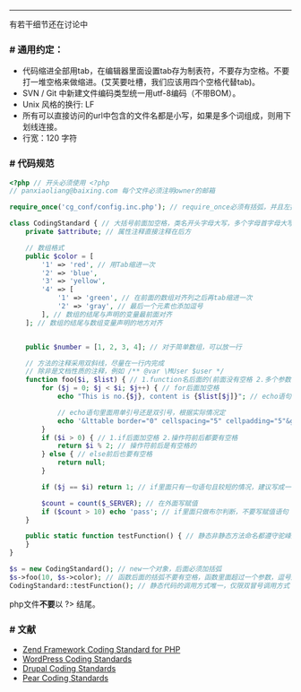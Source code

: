 ***

有若干细节还在讨论中

### \# 通用约定：

- 代码缩进全部用tab，在编辑器里面设置tab存为制表符，不要存为空格。不要打一堆空格来做缩进。(艾芙要吐槽，我们应该用四个空格代替tab)。
- SVN / Git 中新建文件编码类型统一用utf-8编码（不带BOM）。
- Unix 风格的换行: LF
- 所有可以直接访问的url中包含的文件名都是小写，如果是多个词组成，则用下划线连接。
- 行宽：120 字符


### \# 代码规范
```php
<?php // 开头必须使用 <?php
// panxiaoliang@baixing.com 每个文件必须注明owner的邮箱

require_once('cg_conf/config.inc.php'); // require_once必须有括弧，并且左括弧前面没有空格

class CodingStandard { // 大括号前面加空格，类名开头字母大写，多个字母首字母大写
    private $attribute; // 属性注释直接注释在后方

    // 数组格式
    public $color = [
        '1' => 'red', // 用Tab缩进一次
        '2' => 'blue',
        '3' => 'yellow',
        '4' => [
            '1' => 'green',	// 在前面的数组对齐列之后再tab缩进一次
            '2' => 'gray', // 最后一个元素也添加逗号
        ], // 数组的结尾与声明的变量最前面对齐
    ]; // 数组的结尾与数组变量声明的地方对齐


    public $number = [1, 2, 3, 4]; // 对于简单数组，可以放一行

    // 方法的注释采用双斜线，尽量在一行内完成
    // 除非是文档性质的注释，例如 /** @var \MUser $user */
    function foo($i, $list) { // 1.function名后面的(前面没有空格 2.多个参数，如果有逗号，那么逗号后面要有空格
        for ($j = 0; $j < $i; $j++) { // for后面加空格
            echo "This is no.{$j}, content is {$list[$j]}"; // echo语句不加括号。

            // echo语句里面用单引号还是双引号，根据实际情况定
            echo '&lttable border="0" cellspacing="5" cellpadding="5"&gt'; 
        }
        if ($i > 0) { // 1.if后面加空格 2.操作符前后都要有空格
            return $i % 2; // 操作符前后是有空格的
        } else { // else前后也要有空格
            return null;
        }

        if ($j == $i) return 1; // if里面只有一句语句且较短的情况，建议写成一行，如果要拆成多行，则前后建议加上括号。

        $count = count($_SERVER); // 在外面写赋值
        if ($count > 10) echo 'pass'; // if里面只做布尔判断，不要写赋值语句
    }

    public static function testFunction() { // 静态非静态方法命名都遵守驼峰原则
    }
}

$s = new CodingStandard(); // new一个对象，后面必须加括弧
$s->foo(10, $s->color); // 函数后面的括弧不要有空格，函数里面超过一个参数，逗号后面就要有空格
CodingStandard::testFunction(); // 静态代码的调用方式唯一，仅限双冒号调用方式
```
php文件**不要**以 ?> 结尾。

### \# 文献

- [Zend Framework Coding Standard for PHP](http://framework.zend.com/manual/1.12/en/coding-standard.html)
- [WordPress Coding Standards](http://codex.wordpress.org/WordPress_Coding_Standards)
- [Drupal Coding Standards](http://drupal.org/coding-standards)
- [Pear Coding Standards](http://pear.php.net/manual/en/standards.php)